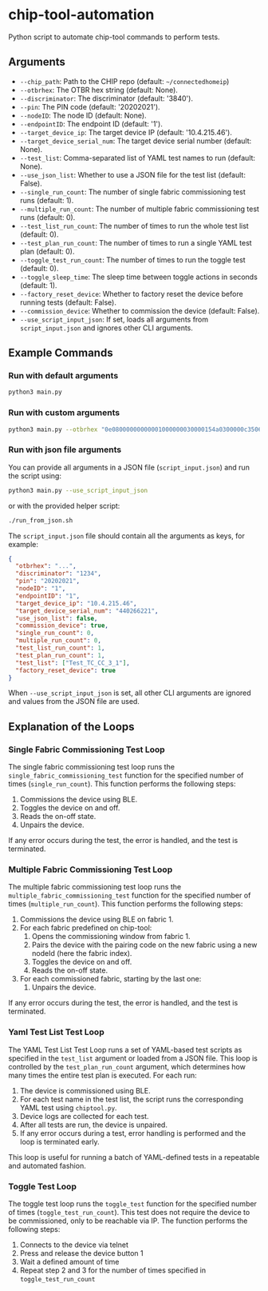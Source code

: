 # chip-tool-automation

Python script to automate chip-tool commands to perform tests.

## Arguments

- `--chip_path`: Path to the CHIP repo (default: `~/connectedhomeip`)
- `--otbrhex`: The OTBR hex string (default: None).
- `--discriminator`: The discriminator (default: '3840').
- `--pin`: The PIN code (default: '20202021').
- `--nodeID`: The node ID (default: None).
- `--endpointID`: The endpoint ID (default: '1').
- `--target_device_ip`: The target device IP (default: '10.4.215.46').
- `--target_device_serial_num`: The target device serial number (default: None).
- `--test_list`: Comma-separated list of YAML test names to run (default: None).
- `--use_json_list`: Whether to use a JSON file for the test list (default: False).
- `--single_run_count`: The number of single fabric commissioning test runs (default: 1).
- `--multiple_run_count`: The number of multiple fabric commissioning test runs (default: 0).
- `--test_list_run_count`: The number of times to run the whole test list (default: 0).
- `--test_plan_run_count`: The number of times to run a single YAML test plan (default: 0).
- `--toggle_test_run_count`: The number of times to run the toggle test (default: 0).
- `--toggle_sleep_time`: The sleep time between toggle actions in seconds (default: 1).
- `--factory_reset_device`: Whether to factory reset the device before running tests (default: False).
- `--commission_device`: Whether to commission the device (default: False).
- `--use_script_input_json`: If set, loads all arguments from `script_input.json` and ignores other CLI arguments.

## Example Commands

### Run with default arguments

```sh
python3 main.py
```

### Run with custom arguments

```sh
python3 main.py --otbrhex "0e08000000000001000000030000154a0300000c35060004001fffe0020836f26e038696ff5d0708fdb3d465ff59e0860510dfe8b148f078dd4003b4b332687a0a3b030f4f70656e5468726561642d36376261010267ba041015791942db7b3b4cc82db2336d0eb0190c0402a0f7f8" --discriminator "3840" --pin "20202021" --endpointID "1" --target_device_ip "10.4.215.46" --single_run_count 2 --multiple_run_count 3
```

### Run with json file arguments

You can provide all arguments in a JSON file (`script_input.json`) and run the script using:

```sh
python3 main.py --use_script_input_json
```

or with the provided helper script:

```sh
./run_from_json.sh
```

The `script_input.json` file should contain all the arguments as keys, for example:
```json
{
  "otbrhex": "...",
  "discriminator": "1234",
  "pin": "20202021",
  "nodeID": "1",
  "endpointID": "1",
  "target_device_ip": "10.4.215.46",
  "target_device_serial_num": "440266221",
  "use_json_list": false,
  "commission_device": true,
  "single_run_count": 0,
  "multiple_run_count": 0,
  "test_list_run_count": 1,
  "test_plan_run_count": 1,
  "test_list": ["Test_TC_CC_3_1"],
  "factory_reset_device": true
}
```
When `--use_script_input_json` is set, all other CLI arguments are ignored and values from the JSON file are used.

## Explanation of the Loops

### Single Fabric Commissioning Test Loop

The single fabric commissioning test loop runs the `single_fabric_commissioning_test` function for the specified number of times (`single_run_count`). This function performs the following steps:
1. Commissions the device using BLE.
2. Toggles the device on and off.
3. Reads the on-off state.
4. Unpairs the device.

If any error occurs during the test, the error is handled, and the test is terminated.

### Multiple Fabric Commissioning Test Loop

The multiple fabric commissioning test loop runs the `multiple_fabric_commissioning_test` function for the specified number of times (`multiple_run_count`). This function performs the following steps:
1. Commissions the device using BLE on fabric 1.
2. For each fabric predefined on chip-tool:
   1. Opens the commissioning window from fabric 1.
   2. Pairs the device with the pairing code on the new fabric using a new nodeId (here the fabric index).
   3. Toggles the device on and off.
   4. Reads the on-off state.
3. For each commissioned fabric, starting by the last one:
   1. Unpairs the device.

If any error occurs during the test, the error is handled, and the test is terminated.

### Yaml Test List Test Loop

The YAML Test List Test Loop runs a set of YAML-based test scripts as specified in the `test_list` argument or loaded from a JSON file. This loop is controlled by the `test_plan_run_count` argument, which determines how many times the entire test plan is executed. For each run:
1. The device is commissioned using BLE.
2. For each test name in the test list, the script runs the corresponding YAML test using `chiptool.py`.
3. Device logs are collected for each test.
4. After all tests are run, the device is unpaired.
5. If any error occurs during a test, error handling is performed and the loop is terminated early.

This loop is useful for running a batch of YAML-defined tests in a repeatable and automated fashion.

### Toggle Test Loop
The toggle test loop runs the `toggle_test` function for the specified number of times (`toggle_test_run_count`). This test does not require the device to be commissioned, only to be reachable via IP. The function performs the following steps:
1. Connects to the device via telnet
2. Press and release the device button 1
3. Wait a defined amount of time
4. Repeat step 2 and 3 for the number of times specified in `toggle_test_run_count`